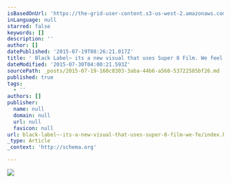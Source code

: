 ```yaml
---
isBasedOnUrl: 'https://the-grid-user-content.s3-us-west-2.amazonaws.com/e0f4c659-190e-41d3-9ae8-c184daa33f1c.gif'
inLanguage: null
starred: false
keywords: []
description: ''
author: []
datePublished: '2015-07-19T08:26:21.017Z'
title: ' Black Label~ its a new visual that uses Super 8 Film. We feel creates a greater documentation of your wedding day. It tells a different story that you just cant get from still images alone. '
dateModified: '2015-07-30T04:00:21.593Z'
sourcePath: _posts/2015-07-19-160c8303-3aba-44b6-a560-53722585bf26.md
published: true
tags:
  - ''
authors: []
publisher:
  name: null
  domain: null
  url: null
  favicon: null
url: black-label~-its-a-new-visual-that-uses-super-8-film-we-fe/index.html
_type: Article
_context: 'http://schema.org'

---
```

![](https://the-grid-user-content.s3-us-west-2.amazonaws.com/e0f4c659-190e-41d3-9ae8-c184daa33f1c.gif)
